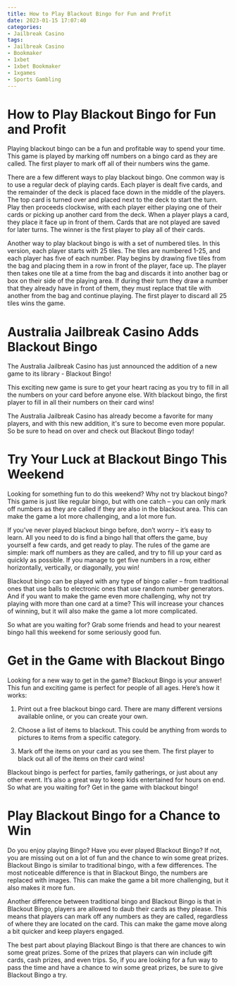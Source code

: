 ```yaml
---
title: How to Play Blackout Bingo for Fun and Profit
date: 2023-01-15 17:07:40
categories:
- Jailbreak Casino
tags:
- Jailbreak Casino
- Bookmaker
- 1xbet
- 1xbet Bookmaker
- 1xgames
- Sports Gambling
---
```



#  How to Play Blackout Bingo for Fun and Profit

Playing blackout bingo can be a fun and profitable way to spend your time. This game is played by marking off numbers on a bingo card as they are called. The first player to mark off all of their numbers wins the game.

There are a few different ways to play blackout bingo. One common way is to use a regular deck of playing cards. Each player is dealt five cards, and the remainder of the deck is placed face down in the middle of the players. The top card is turned over and placed next to the deck to start the turn. Play then proceeds clockwise, with each player either playing one of their cards or picking up another card from the deck. When a player plays a card, they place it face up in front of them. Cards that are not played are saved for later turns. The winner is the first player to play all of their cards.

Another way to play blackout bingo is with a set of numbered tiles. In this version, each player starts with 25 tiles. The tiles are numbered 1-25, and each player has five of each number. Play begins by drawing five tiles from the bag and placing them in a row in front of the player, face up. The player then takes one tile at a time from the bag and discards it into another bag or box on their side of the playing area. If during their turn they draw a number that they already have in front of them, they must replace that tile with another from the bag and continue playing. The first player to discard all 25 tiles wins the game.

#  Australia Jailbreak Casino Adds Blackout Bingo

The Australia Jailbreak Casino has just announced the addition of a new game to its library - Blackout Bingo!

This exciting new game is sure to get your heart racing as you try to fill in all the numbers on your card before anyone else. With blackout bingo, the first player to fill in all their numbers on their card wins!

The Australia Jailbreak Casino has already become a favorite for many players, and with this new addition, it's sure to become even more popular. So be sure to head on over and check out Blackout Bingo today!

#  Try Your Luck at Blackout Bingo This Weekend

Looking for something fun to do this weekend? Why not try blackout bingo? This game is just like regular bingo, but with one catch – you can only mark off numbers as they are called if they are also in the blackout area. This can make the game a lot more challenging, and a lot more fun.

If you’ve never played blackout bingo before, don’t worry – it’s easy to learn. All you need to do is find a bingo hall that offers the game, buy yourself a few cards, and get ready to play. The rules of the game are simple: mark off numbers as they are called, and try to fill up your card as quickly as possible. If you manage to get five numbers in a row, either horizontally, vertically, or diagonally, you win!

Blackout bingo can be played with any type of bingo caller – from traditional ones that use balls to electronic ones that use random number generators. And if you want to make the game even more challenging, why not try playing with more than one card at a time? This will increase your chances of winning, but it will also make the game a lot more complicated.

So what are you waiting for? Grab some friends and head to your nearest bingo hall this weekend for some seriously good fun.

#  Get in the Game with Blackout Bingo

Looking for a new way to get in the game? Blackout Bingo is your answer! This fun and exciting game is perfect for people of all ages. Here’s how it works:

1. Print out a free blackout bingo card. There are many different versions available online, or you can create your own.

2. Choose a list of items to blackout. This could be anything from words to pictures to items from a specific category.

3. Mark off the items on your card as you see them. The first player to black out all of the items on their card wins!

Blackout bingo is perfect for parties, family gatherings, or just about any other event. It’s also a great way to keep kids entertained for hours on end. So what are you waiting for? Get in the game with blackout bingo!

#  Play Blackout Bingo for a Chance to Win

Do you enjoy playing Bingo? Have you ever played Blackout Bingo? If not, you are missing out on a lot of fun and the chance to win some great prizes. Blackout Bingo is similar to traditional bingo, with a few differences. The most noticeable difference is that in Blackout Bingo, the numbers are replaced with images. This can make the game a bit more challenging, but it also makes it more fun.

Another difference between traditional bingo and Blackout Bingo is that in Blackout Bingo, players are allowed to daub their cards as they please. This means that players can mark off any numbers as they are called, regardless of where they are located on the card. This can make the game move along a bit quicker and keep players engaged.

The best part about playing Blackout Bingo is that there are chances to win some great prizes. Some of the prizes that players can win include gift cards, cash prizes, and even trips. So, if you are looking for a fun way to pass the time and have a chance to win some great prizes, be sure to give Blackout Bingo a try.